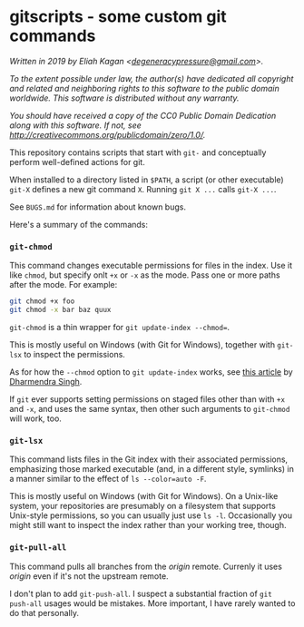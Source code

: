 # gitscripts - some custom git commands

*Written in 2019 by Eliah Kagan \<degeneracypressure@gmail.com\>.*

*To the extent possible under law, the author(s) have dedicated all copyright
and related and neighboring rights to this software to the public domain
worldwide. This software is distributed without any warranty.*

*You should have received a copy of the CC0 Public Domain Dedication along with
this software. If not, see
<http://creativecommons.org/publicdomain/zero/1.0/>.*

This repository contains scripts that start with `git-` and conceptually
perform well-defined actions for git.

When installed to a directory listed in `$PATH`, a script (or other executable)
`git-X` defines a new git command `X`. Running `git X ...` calls `git-X ...`.

See `BUGS.md` for information about known bugs.

Here's a summary of the commands:

### `git-chmod`

This command changes executable permissions for files in the index. Use it like
`chmod`, but specify onlt `+x` or `-x` as the mode. Pass one or more paths
after the mode. For example:

```sh
git chmod +x foo
git chmod -x bar baz quux
```

`git-chmod` is a thin wrapper for `git update-index --chmod=`.

This is mostly useful on Windows (with Git for Windows), together with
`git-lsx` to inspect the permissions.

As for how the `--chmod` option to `git update-index` works, see [this
article](https://medium.com/@akash1233/change-file-permissions-when-working-with-git-repos-on-windows-ea22e34d5cee)
by [Dharmendra Singh](https://medium.com/@akash1233).

If `git` ever supports setting permissions on staged files other than with `+x`
and `-x`, and uses the same syntax, then other such arguments to `git-chmod`
will work, too.

### `git-lsx`

This command lists files in the Git index with their associated permissions,
emphasizing those marked executable (and, in a different style, symlinks) in a
manner similar to the effect of `ls --color=auto -F`.

This is mostly useful on Windows (with Git for Windows). On a Unix-like system,
your repositories are presumably on a filesystem that supports Unix-style
permissions, so you can usually just use `ls -l`. Occasionally you might still
want to inspect the index rather than your working tree, though.

### `git-pull-all`

This command pulls all branches from the *origin* remote. Currenly it uses
*origin* even if it's not the upstream remote.

I don't plan to add `git-push-all`. I suspect a substantial fraction of
`git push-all` usages would be mistakes. More important, I have rarely wanted
to do that personally.

